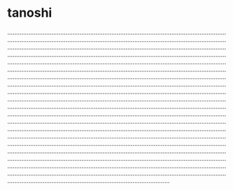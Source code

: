 # tanoshi

............................................................................................................................................................................................................................................................................................................................................................................................................................................................................................................................................................................................................................................................................................................................................................................................................................................................................................................................................................................................................................................................................................................................................................................................................................................................................................................................................................................................................................................................................................................................................................................................................................................................................................................................................................................................................................................................................................................................................................................................................................................................................................................................................................................................................................................................................................................................................................................................................................................................................................................................................................................................................................................................................